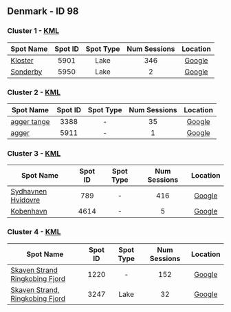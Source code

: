 ## Denmark - ID 98

### Cluster 1 - [KML](1.kml)

| Spot Name | Spot ID | Spot Type | Num Sessions | Location |
| --------- | :-----: | :-------: | :----------: | :------: |
| [Kloster](https://www.gps-speedsurfing.com/mygps.aspx?mnu=spotsearch&val=5901.md) | 5901 | Lake | 346| [Google](https://www.google.com/maps/search/?api=1&query=56.09571251,8.161510248)
| [Sonderby](https://www.gps-speedsurfing.com/mygps.aspx?mnu=spotsearch&val=5950.md) | 5950 | Lake | 2| [Google](https://www.google.com/maps/search/?api=1&query=56.10363793,8.158756587)

### Cluster 2 - [KML](2.kml)

| Spot Name | Spot ID | Spot Type | Num Sessions | Location |
| --------- | :-----: | :-------: | :----------: | :------: |
| [agger tange](https://www.gps-speedsurfing.com/mygps.aspx?mnu=spotsearch&val=3388.md) | 3388 | - | 35| [Google](https://www.google.com/maps/search/?api=1&query=56.71111678,8.249975585)
| [agger](https://www.gps-speedsurfing.com/mygps.aspx?mnu=spotsearch&val=5911.md) | 5911 | - | 1| [Google](https://www.google.com/maps/search/?api=1&query=56.7098955,8.24971945)

### Cluster 3 - [KML](3.kml)

| Spot Name | Spot ID | Spot Type | Num Sessions | Location |
| --------- | :-----: | :-------: | :----------: | :------: |
| [Sydhavnen Hvidovre](https://www.gps-speedsurfing.com/mygps.aspx?mnu=spotsearch&val=789.md) | 789 | - | 416| [Google](https://www.google.com/maps/search/?api=1&query=55.63113212,12.51820291)
| [Kobenhavn](https://www.gps-speedsurfing.com/mygps.aspx?mnu=spotsearch&val=4614.md) | 4614 | - | 5| [Google](https://www.google.com/maps/search/?api=1&query=55.6303861,12.51855425)

### Cluster 4 - [KML](4.kml)

| Spot Name | Spot ID | Spot Type | Num Sessions | Location |
| --------- | :-----: | :-------: | :----------: | :------: |
| [Skaven Strand Ringkobing Fjord](https://www.gps-speedsurfing.com/mygps.aspx?mnu=spotsearch&val=1220.md) | 1220 | - | 152| [Google](https://www.google.com/maps/search/?api=1&query=55.8894737,8.350090595)
| [Skaven Strand, Ringkobing Fjord](https://www.gps-speedsurfing.com/mygps.aspx?mnu=spotsearch&val=3247.md) | 3247 | Lake | 32| [Google](https://www.google.com/maps/search/?api=1&query=55.8908501,8.337821823)


